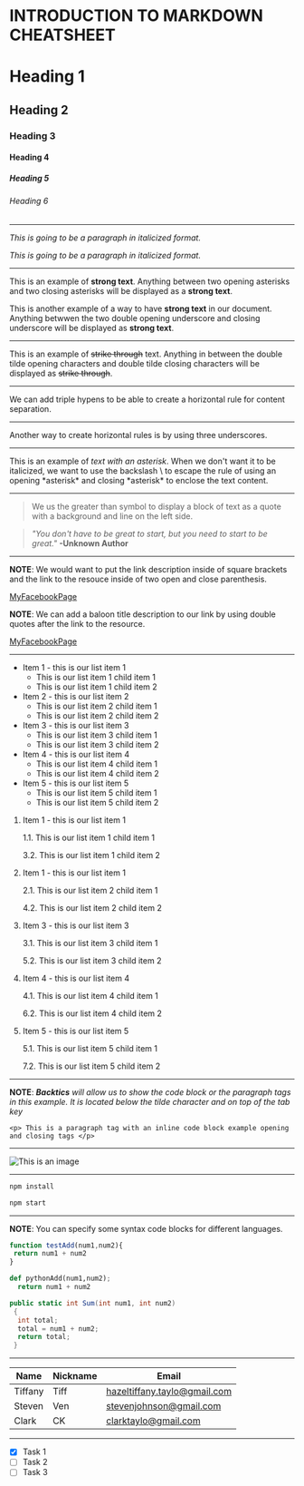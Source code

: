 # INTRODUCTION TO MARKDOWN CHEATSHEET

<!-- HEADING -->
# Heading 1
## Heading 2
### Heading 3
#### Heading 4
##### Heading 5
###### Heading 6

---

<!-- Italics -->
_This is going to be a paragraph in italicized format._

*This is going to be a paragraph in italicized format.*

---

<!-- STRONG -->
This is an example of **strong text**. Anything between two opening asterisks and two closing asterisks will be displayed as a **strong text**.

This is another example of a way to have __strong text__ in our document. Anything betwwen the two double opening underscore and closing underscore will be displayed as __strong text__.

---

<!-- STRIKE THROUGH -->
This is an example of ~~strike through~~ text. Anything in between the double tilde opening characters and double tilde closing characters will be displayed as ~~strike through~~.

---

<!-- HORIZONTAL RULE -->
We can add triple hypens to be able to create a horizontal rule for content separation.

---
Another way to create horizontal rules is by using three underscores.

___

<!-- ESCAPE CHARACTER RULES USING BACKSLASH -->
This is an example of *text with an asterisk*. When we don't want it to be italicized, we want to use the backslash \ to escape the rule of using an opening \*asterisk* and closing \*asterisk* to enclose the text content. 

---

<!-- BLOCKQUOTE RULE -->
> We us the greater than symbol to display a block of text as a quote with a background and line on the left side.

> *"You don't have to be great to start, but you need to start to be great."* __-Unknown Author__

---

<!-- LINKS RULE -->
**NOTE**: We would want to put the link description inside of square brackets and the link to the resouce inside of two open and close parenthesis.

[MyFacebookPage](http://www.facebook.com/imhazeltaylo)

__NOTE__: We can add a baloon title description to our link by using double quotes after the link to the resource.

[MyFacebookPage](http://www.facebook.com/imhazeltaylo "This is my FB Page")

---

<!-- LIST ITEM RULES -->

<!-- Unordered List -->
* Item 1 - this is our list item 1
  * This is our list item 1 child item 1
  * This is our list item 1 child item 2
* Item 2 - this is our list item 2
  * This is our list item 2 child item 1
  * This is our list item 2 child item 2
* Item 3 - this is our list item 3
  * This is our list item 3 child item 1
  * This is our list item 3 child item 2
* Item 4 - this is our list item 4
  * This is our list item 4 child item 1
  * This is our list item 4 child item 2
* Item 5 - this is our list item 5
  * This is our list item 5 child item 1
  * This is our list item 5 child item 2

<!-- Ordered List -->
1. Item 1 - this is our list item 1

     1.1. This is our list item 1 child item 1
     
     3.2. This is our list item 1 child item 2
2. Item 1 - this is our list item 1

     2.1. This is our list item 2 child item 1
     
     4.2. This is our list item 2 child item 2
3. Item 3 - this is our list item 3

     3.1. This is our list item 3 child item 1
     
     5.2. This is our list item 3 child item 2
4. Item 4 - this is our list item 4

     4.1. This is our list item 4 child item 1
     
     6.2. This is our list item 4 child item 2
5. Item 5 - this is our list item 5

     5.1. This is our list item 5 child item 1
     
     7.2. This is our list item 5 child item 2

---

<!-- CODE BLOCK INLINE RULE -->

**NOTE**: *__Backtics__ will allow us to show the code block or the paragraph tags in this example. It is located below the tilde character and on top of the tab key*

`<p> This is a paragraph tag with an inline code block example opening and closing tags </p>`

---

<!-- IMAGE RULE -->

![This is an image](https://i.redd.it/scb530bd10y11.png)

---

<!-- GITHUB FLAVOR SET OF CODE BLOCK -->

```bash
npm install

npm start
```
---

**NOTE**: You can specify some syntax code blocks for different languages.

```javascript
function testAdd(num1,num2){
 return num1 + num2
}
```

```python
def pythonAdd(num1,num2);
  return num1 + num2
```

```C#
public static int Sum(int num1, int num2)
 {
  int total;
  total = num1 + num2;
  return total;
 }
```

---

<!-- TABLE RULES -->

| Name | Nickname | Email |
|------|----------|-------|
|Tiffany|Tiff     |hazeltiffany.taylo@gmail.com|
|Steven |Ven      |stevenjohnson@gmail.com|
|Clark  |CK       |clarktaylo@gmail.com|

---

<!-- TASK LISTS -->
* [x] Task 1
* [ ] Task 2
* [ ] Task 3
